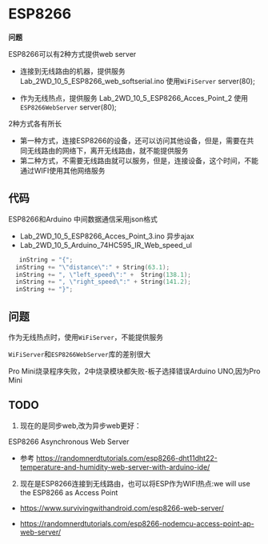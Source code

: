 # ESP8266

**问题** 

ESP8266可以有2种方式提供web server

* 连接到无线路由的机器，提供服务 Lab_2WD_10_5_ESP8266_web_softserial.ino 使用`WiFiServer` server(80); 

* 作为无线热点，提供服务 Lab_2WD_10_5_ESP8266_Acces_Point_2 使用`ESP8266WebServer` server(80);

2种方式各有所长

* 第一种方式，连接ESP8266的设备，还可以访问其他设备，但是，需要在共同无线路由的网络下，离开无线路由，就不能提供服务
* 第二种方式，不需要无线路由就可以服务，但是，连接设备，这个时间，不能通过WIFI使用其他网络服务
## 代码

ESP8266和Arduino 中间数据通信采用json格式


 * Lab_2WD_10_5_ESP8266_Acces_Point_3.ino 异步ajax
 * Lab_2WD_10_5_Arduino_74HC595_IR_Web_speed_ul
 

```c
   inString = "{";
  inString += "\"distance\":" + String(63.1);
  inString += ", \"left_speed\":" +  String(138.1);
  inString += ", \"right_speed\":" + String(141.2);
  inString += "}";
```
## 问题

作为无线热点时，使用`WiFiServer`，不能提供服务

`WiFiServer`和`ESP8266WebServer`库的差别很大

Pro Mini烧录程序失败，2中烧录模块都失败-板子选择错误Arduino UNO,因为Pro Mini

## TODO

1. 现在的是同步web,改为异步web更好：

 ESP8266 Asynchronous Web Server

* 参考 https://randomnerdtutorials.com/esp8266-dht11dht22-temperature-and-humidity-web-server-with-arduino-ide/

2. 现在是ESP8266连接到无线路由，也可以将ESP作为WIFI热点:we will use the ESP8266 as Access Point

* https://www.survivingwithandroid.com/esp8266-web-server/

* https://randomnerdtutorials.com/esp8266-nodemcu-access-point-ap-web-server/
